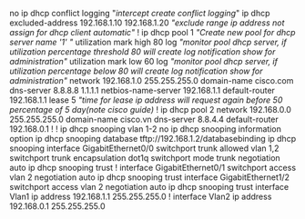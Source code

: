 no ip dhcp conflict logging "*intercept create conflict logging*"
ip dhcp excluded-address 192.168.1.10 192.168.1.20 *"exclude range ip address not assign for dhcp client automatic"*
!
ip dhcp pool 1 *"Create new pool for dhcp server name '1' "*
 utilization mark high 80 log *"monitor pool dhcp server, if utilization percentage threshold 80 will create log notification show for administration"*
 utilization mark low 60 log *"monitor pool dhcp server, if utilization percentage below 80 will create log notification show for administration"*
 network 192.168.1.0 255.255.255.0
 domain-name cisco.com
 dns-server 8.8.8.8 1.1.1.1
 netbios-name-server 192.168.1.1
 default-router 192.168.1.1
 lease 5 *"time for lease ip address will request again before 50 percentage of  5 day(note cisco guide)*
!
ip dhcp pool 2
 network 192.168.0.0 255.255.255.0
 domain-name cisco.vn
 dns-server 8.8.4.4
 default-router 192.168.0.1
!
!
ip dhcp snooping vlan 1-2
no ip dhcp snooping information option
ip dhcp snooping database tftp://192.168.1.2/databasebinding
ip dhcp snooping
interface GigabitEthernet0/0
 switchport trunk allowed vlan 1,2
 switchport trunk encapsulation dot1q
 switchport mode trunk
 negotiation auto
 ip dhcp snooping trust
!
interface GigabitEthernet0/1
 switchport access vlan 2
 negotiation auto
 ip dhcp snooping trust
interface GigabitEthernet1/2
 switchport access vlan 2
 negotiation auto
 ip dhcp snooping trust
interface Vlan1
 ip address 192.168.1.1 255.255.255.0
!
interface Vlan2
 ip address 192.168.0.1 255.255.255.0